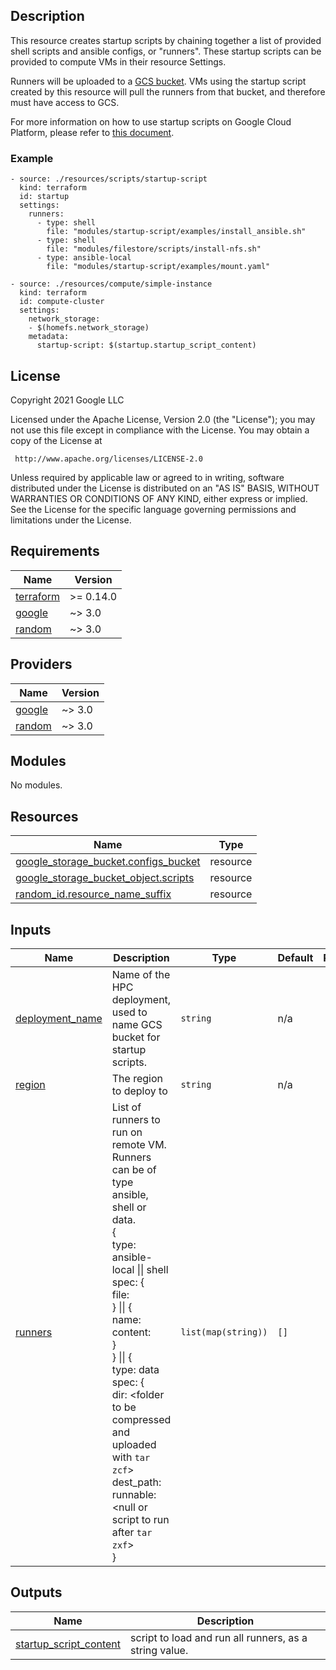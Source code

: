 ## Description
This resource creates startup scripts by chaining together a list of provided
shell scripts and ansible configs, or "runners". These startup scripts can be
provided to compute VMs in their resource Settings.

Runners will be uploaded to a [GCS bucket](https://cloud.google.com/storage/docs/creating-buckets).
VMs using the startup script created by this resource will pull the runners from
that bucket, and therefore must have access to GCS.

For more information on how to use startup scripts on Google Cloud Platform, please refer to [this document](https://cloud.google.com/compute/docs/instances/startup-scripts/linux).

### Example
```
- source: ./resources/scripts/startup-script
  kind: terraform
  id: startup
  settings:
    runners:
      - type: shell
        file: "modules/startup-script/examples/install_ansible.sh"
      - type: shell
        file: "modules/filestore/scripts/install-nfs.sh"
      - type: ansible-local
        file: "modules/startup-script/examples/mount.yaml"

- source: ./resources/compute/simple-instance
  kind: terraform
  id: compute-cluster
  settings:
    network_storage:
    - $(homefs.network_storage)
    metadata:
      startup-script: $(startup.startup_script_content)
```

## License
<!-- BEGINNING OF PRE-COMMIT-TERRAFORM DOCS HOOK -->
Copyright 2021 Google LLC

Licensed under the Apache License, Version 2.0 (the "License");
you may not use this file except in compliance with the License.
You may obtain a copy of the License at

     http://www.apache.org/licenses/LICENSE-2.0

Unless required by applicable law or agreed to in writing, software
distributed under the License is distributed on an "AS IS" BASIS,
WITHOUT WARRANTIES OR CONDITIONS OF ANY KIND, either express or implied.
See the License for the specific language governing permissions and
limitations under the License.

## Requirements

| Name | Version |
|------|---------|
| <a name="requirement_terraform"></a> [terraform](#requirement\_terraform) | >= 0.14.0 |
| <a name="requirement_google"></a> [google](#requirement\_google) | ~> 3.0 |
| <a name="requirement_random"></a> [random](#requirement\_random) | ~> 3.0 |

## Providers

| Name | Version |
|------|---------|
| <a name="provider_google"></a> [google](#provider\_google) | ~> 3.0 |
| <a name="provider_random"></a> [random](#provider\_random) | ~> 3.0 |

## Modules

No modules.

## Resources

| Name | Type |
|------|------|
| [google_storage_bucket.configs_bucket](https://registry.terraform.io/providers/hashicorp/google/latest/docs/resources/storage_bucket) | resource |
| [google_storage_bucket_object.scripts](https://registry.terraform.io/providers/hashicorp/google/latest/docs/resources/storage_bucket_object) | resource |
| [random_id.resource_name_suffix](https://registry.terraform.io/providers/hashicorp/random/latest/docs/resources/id) | resource |

## Inputs

| Name | Description | Type | Default | Required |
|------|-------------|------|---------|:--------:|
| <a name="input_deployment_name"></a> [deployment\_name](#input\_deployment\_name) | Name of the HPC deployment, used to name GCS bucket for startup scripts. | `string` | n/a | yes |
| <a name="input_region"></a> [region](#input\_region) | The region to deploy to | `string` | n/a | yes |
| <a name="input_runners"></a> [runners](#input\_runners) | List of runners to run on remote VM.<br>    Runners can be of type ansible, shell or data.<br>    {<br>      type: ansible-local \|\| shell<br>      spec: {<br>        file: <file path><br>      } \|\| {<br>        name: <name of destination script><br>        content: <text content of the script><br>      }<br>    } \|\| {<br>      type: data<br>      spec: {<br>        dir: <folder to be compressed and uploaded with `tar zcf`><br>        dest\_path: <path where expanded at destination><br>        runnable: <null or script to run after `tar zxf`><br>      } | `list(map(string))` | `[]` | no |

## Outputs

| Name | Description |
|------|-------------|
| <a name="output_startup_script_content"></a> [startup\_script\_content](#output\_startup\_script\_content) | script to load and run all runners, as a string value. |
<!-- END OF PRE-COMMIT-TERRAFORM DOCS HOOK -->
